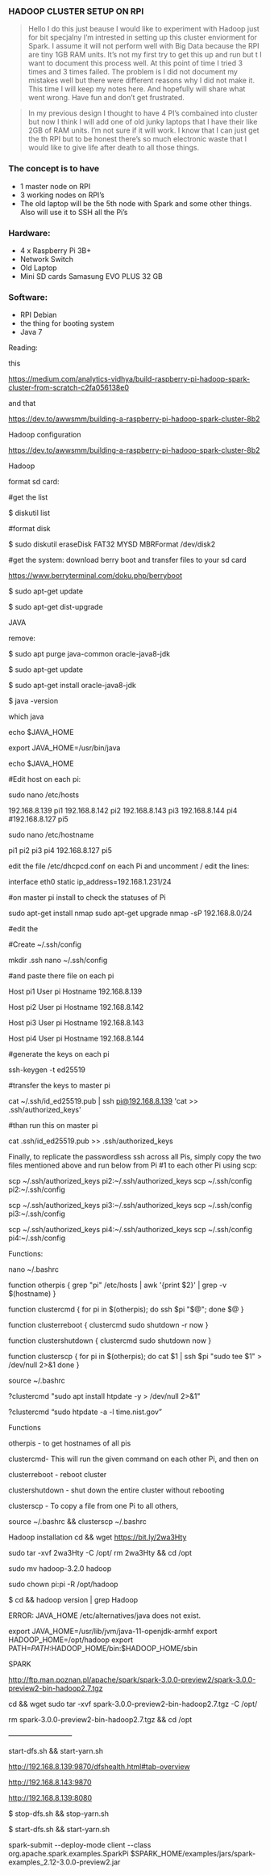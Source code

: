 ### HADOOP CLUSTER SETUP ON RPI

> Hello I do this just beause I would like to experiment with Hadoop just for bit specjalny I’m intrested in setting up this cluster enviorment for Spark. I assume it will not perform well with Big Data because the RPI are tiny 1GB RAM units. It’s not my first try to get this up and run but t I want to document this process well. At this point of time I tried 3 times and 3 times failed. The problem is I did not document my mistakes well but there were different reasons why I did not make it. This time I will keep my notes here. And hopefully will share what went wrong. Have fun and don’t get frustrated.      

>In my previous design I thought to have 4 PI’s combained into cluster but now I think I will add one of old junky laptops that I have their like 2GB of RAM units. I’m not sure if it will work. I know that I can just get the th RPI but to be honest there’s so much electronic waste that I would like to give life after death to all those things.  

### The concept is to have 

- 1 master node on RPI
- 3 working nodes on RPI’s
- The old laptop will be the 5th node with Spark and some other things. Also will use it to SSH all the Pi’s   


### Hardware:

- 4 x Raspberry Pi 3B+
- Network Switch
- Old Laptop
- Mini SD cards Samasung EVO PLUS 32 GB

### Software:

- RPI Debian
- the thing for booting system
- Java 7


Reading:

this

https://medium.com/analytics-vidhya/build-raspberry-pi-hadoop-spark-cluster-from-scratch-c2fa056138e0

and that   

https://dev.to/awwsmm/building-a-raspberry-pi-hadoop-spark-cluster-8b2


Hadoop configuration

https://dev.to/awwsmm/building-a-raspberry-pi-hadoop-spark-cluster-8b2





Hadoop

format sd card:

#get the list

$ diskutil list

#format disk

$ sudo diskutil eraseDisk FAT32 MYSD MBRFormat /dev/disk2

 
#get the system: download berry boot and transfer files to your sd card

https://www.berryterminal.com/doku.php/berryboot


$ sudo apt-get update

$ sudo apt-get dist-upgrade


JAVA

remove:

$ sudo apt purge java-common oracle-java8-jdk

$ sudo apt-get update

$ sudo apt-get install oracle-java8-jdk

$ java -version

which java

echo $JAVA_HOME

export JAVA_HOME=/usr/bin/java

echo $JAVA_HOME


#Edit host on each pi:

sudo nano /etc/hosts

192.168.8.139 pi1
192.168.8.142 pi2
192.168.8.143 pi3
192.168.8.144 pi4
#192.168.8.127 pi5

sudo nano /etc/hostname

pi1
pi2
pi3
pi4
192.168.8.127 pi5

edit the file 
/etc/dhcpcd.conf on each Pi and uncomment / edit the lines:

interface eth0
static ip_address=192.168.1.231/24


#on master pi install to check the statuses of Pi 

sudo apt-get install nmap
sudo apt-get upgrade
nmap -sP 192.168.8.0/24

#edit the 

#Create ~/.ssh/config 

mkdir .ssh
nano ~/.ssh/config 

#and paste there file on each pi


Host pi1
User pi
Hostname 192.168.8.139

Host pi2
User pi
Hostname 192.168.8.142

Host pi3
User pi
Hostname 192.168.8.143

Host pi4
User pi
Hostname 192.168.8.144

#generate the keys on each pi

ssh-keygen -t ed25519

#transfer the keys to master pi

cat ~/.ssh/id_ed25519.pub | ssh pi@192.168.8.139 'cat >> .ssh/authorized_keys'

#than run this on master pi

cat .ssh/id_ed25519.pub >> .ssh/authorized_keys

Finally, to replicate the passwordless ssh across all Pis, simply copy the two files mentioned above and run below from Pi #1 to each other Pi using scp:

scp ~/.ssh/authorized_keys pi2:~/.ssh/authorized_keys
scp ~/.ssh/config pi2:~/.ssh/config 

scp ~/.ssh/authorized_keys pi3:~/.ssh/authorized_keys
scp ~/.ssh/config pi3:~/.ssh/config 

scp ~/.ssh/authorized_keys pi4:~/.ssh/authorized_keys
scp ~/.ssh/config pi4:~/.ssh/config 



Functions:

nano ~/.bashrc

function otherpis {
  grep "pi" /etc/hosts | awk '{print $2}' | grep -v $(hostname)
}


function clustercmd {
  for pi in $(otherpis); do ssh $pi "$@"; done
  $@
}

function clusterreboot {
  clustercmd sudo shutdown -r now
}

function clustershutdown {
  clustercmd sudo shutdown now
}

function clusterscp {
  for pi in $(otherpis); do
    cat $1 | ssh $pi "sudo tee $1" > /dev/null 2>&1
done
}


source ~/.bashrc


?clustercmd "sudo apt install htpdate -y > /dev/null 2>&1"


?clustercmd “sudo htpdate -a -l time.nist.gov”


Functions

otherpis - to get hostnames of all pis

clustercmd- This will run the given command on each other Pi, and then on

clusterreboot - reboot cluster

clustershutdown - shut down the entire cluster without rebooting

clusterscp - To copy a file from one Pi to all others,



source ~/.bashrc && clusterscp ~/.bashrc






Hadoop installation
cd && wget https://bit.ly/2wa3Hty


  sudo tar -xvf 2wa3Hty -C /opt/
rm 2wa3Hty && cd /opt

sudo mv hadoop-3.2.0 hadoop

sudo chown pi:pi -R /opt/hadoop


$ cd && hadoop version | grep Hadoop



ERROR: JAVA_HOME /etc/alternatives/java does not exist.


export JAVA_HOME=/usr/lib/jvm/java-11-openjdk-armhf
export HADOOP_HOME=/opt/hadoop
export PATH=$PATH:$HADOOP_HOME/bin:$HADOOP_HOME/sbin



SPARK


http://ftp.man.poznan.pl/apache/spark/spark-3.0.0-preview2/spark-3.0.0-preview2-bin-hadoop2.7.tgz




cd && wget sudo tar -xvf spark-3.0.0-preview2-bin-hadoop2.7.tgz -C /opt/

rm spark-3.0.0-preview2-bin-hadoop2.7.tgz  && cd /opt



—————————

start-dfs.sh && start-yarn.sh



http://192.168.8.139:9870/dfshealth.html#tab-overview


http://192.168.8.143:9870

http://192.168.8.139:8080



$ stop-dfs.sh && stop-yarn.sh

$ start-dfs.sh && start-yarn.sh




spark-submit --deploy-mode client --class org.apache.spark.examples.SparkPi $SPARK_HOME/examples/jars/spark-examples_2.12-3.0.0-preview2.jar
